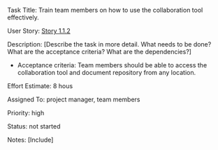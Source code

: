 Task Title: Train team members on how to use the collaboration tool effectively.

User Story: [Story 1.1.2](../../stories/story_1.1.2.md)

Description: [Describe the task in more detail. What needs to be done? What are the acceptance criteria? What are the dependencies?]
* Acceptance criteria: Team members should be able to access the collaboration tool and document repository from any location.

Effort Estimate: 8 hous

Assigned To: project manager, team members

Priority: high

Status: not started

Notes: [Include]